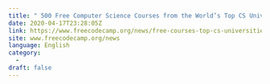 ```yaml
---
title: " 500 Free Computer Science Courses from the World’s Top CS Universities "
date: 2020-04-17T23:28:05Z
link: https://www.freecodecamp.org/news/free-courses-top-cs-universities/?utm_medium=RSS&utm_source=news.12bit.vn
site: www.freecodecamp.org/news
language: English
category:
  -   
draft: false
---
```

